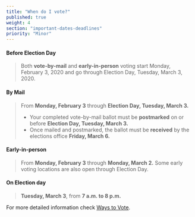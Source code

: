 ```yaml
---
title: "When do I vote?"
published: true
weight: 4
section: "important-dates-deadlines"
priority: "Minor"
---
```

#### Before Election Day
> Both **vote-by-mail** and **early-in-person** voting start Monday, February 3, 2020 and go through Election Day, Tuesday, March 3, 2020.

#### By Mail  
> From **Monday, February 3** through **Election Day, Tuesday, March 3.**  
> - Your completed vote-by-mail ballot must be **postmarked** on or before **Election Day, Tuesday, March 3.**  
> - Once mailed and postmarked, the ballot must be **received** by the elections office **Friday, March 6.**  

#### Early-in-person  
> From **Monday, February 3** through **Monday, March 2.** Some early voting locations are also open through Election Day. 

#### On Election day  
> **Tuesday, March 3**, from **7 a.m. to 8 p.m.**  

For more detailed information check [Ways to Vote](#section-ways-to-vote).  

